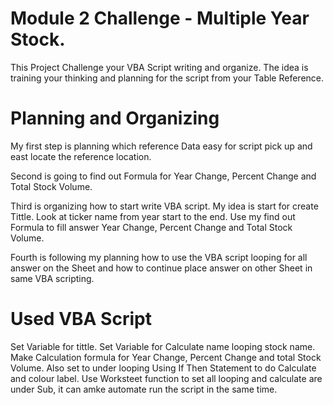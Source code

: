 # Module 2 Challenge - Multiple Year Stock.

This Project Challenge your VBA Script writing and organize.  The idea is training your thinking and planning for the script from your Table Reference.

# Planning and Organizing

My first step is planning which reference Data easy for script pick up and east locate the reference location. 

Second is going to find out Formula for Year Change, Percent Change and Total Stock Volume.

Third is organizing how to start write VBA script. My idea is start for create Tittle. Look at ticker name from year start to the end.  Use my find out Formula to fill answer Year Change, Percent Change and Total Stock Volume.

Fourth is following my planning how to use the VBA script looping for all answer on the Sheet and how to continue place answer on other Sheet in same VBA scripting. 

# Used VBA Script 
Set Variable for tittle.
Set Variable for Calculate name
looping stock name.
Make Calculation formula for Year Change, Percent Change and total Stock Volume. Also set to under looping
Using If Then Statement to do Calculate and colour label.
Use Worksteet function to set all looping and calculate are under Sub, it can amke automate run the script in the same time.
